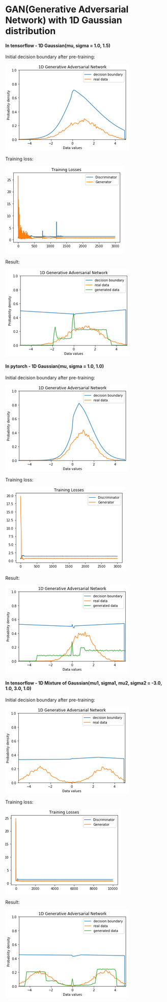 # GAN(Generative Adversarial Network) with 1D Gaussian distribution


#### In tensorflow - 1D Gaussian(mu, sigma = 1.0, 1.5)

Initial decision boundary after pre-training:  

![1D-initial-tensorflow](./assets/1D-initial-tensorflow.png)

Training loss:  

![1D-loss-tensorflow](./assets/1D-loss-tensorflow.png)

Result:  

![1D-result-tensorflow](./assets/1D-result-tensorflow.png)


#### In pytorch - 1D Gaussian(mu, sigma = 1.0, 1.0)

Initial decision boundary after pre-training:  

![1D-initial-pytorch](./assets/1D-initial-pytorch.png)

Training loss:  

![1D-loss-pytorch](./assets/1D-loss-pytorch.png)

Result:  

![1D-result-pytorch](./assets/1D-result-pytorch.png)


#### In tensorflow - 1D Mixture of Gaussian(mu1, sigma1, mu2, sigma2 = -3.0, 1.0, 3.0, 1.0)

Initial decision boundary after pre-training:  

![1D-Mixture-initial-tensorflow](./assets/1D-Mixture-initial-tensorflow.png)

Training loss:  

![1D-Mixture-loss-tensorflow](./assets/1D-Mixture-loss-tensorflow.png)

Result:  

![1D-result-tensorflow](./assets/1D-Mixture-result-tensorflow.png)
